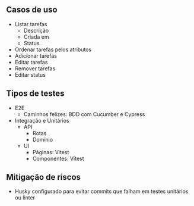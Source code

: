 ## Casos de uso
- Listar tarefas
    - Descrição
    - Criada em
    - Status
- Ordenar tarefas pelos atributos
- Adicionar tarefas
- Editar tarefas
- Remover tarefas
- Editar status

## Tipos de testes
- E2E
  - Caminhos felizes: BDD com Cucumber e Cypress
- Integração e Unitários
  - API
    - Rotas
    - Domínio
  - UI
    - Páginas: Vitest
    - Componentes: Vitest


## Mitigação de riscos
- Husky configurado para evitar commits que falham em testes unitários ou linter
